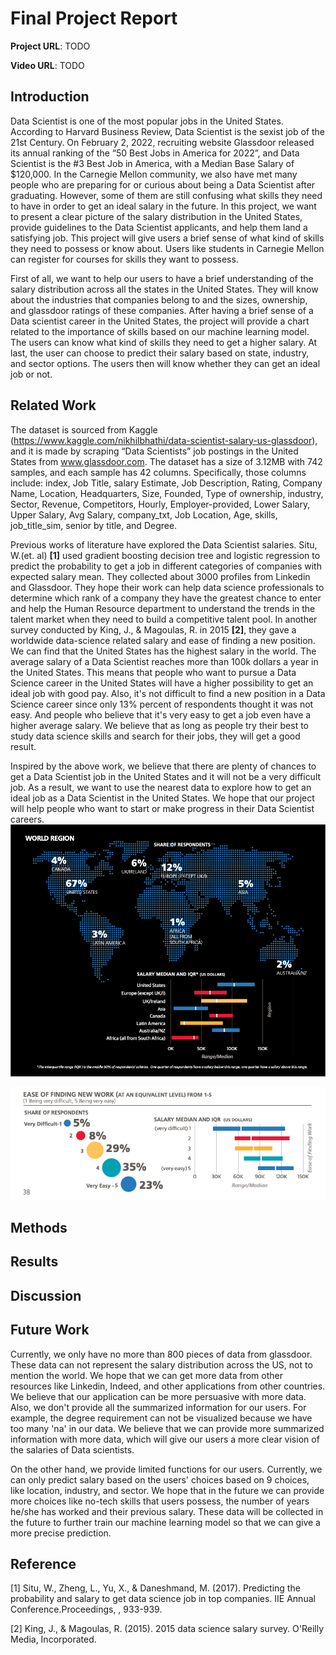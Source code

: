 # Final Project Report

**Project URL**: TODO

**Video URL**: TODO

## Introduction
Data Scientist is one of the most popular jobs in the United States. According to Harvard Business Review, Data Scientist is the sexist job of the 21st Century. On February 2, 2022, recruiting website Glassdoor released its annual ranking of the “50 Best Jobs in America for 2022”, and Data Scientist is the #3 Best Job in America, with a Median Base Salary of $120,000. In the Carnegie Mellon community, we also have met many people who are preparing for or curious about being a Data Scientist after graduating. However, some of them are still confusing what skills they need to have in order to get an ideal salary in the future. In this project, we want to present a clear picture of the salary distribution in the United States, provide guidelines to the Data Scientist applicants, and help them land a satisfying job. This project will give users a brief sense of what kind of skills they need to possess or know about. Users like students in Carnegie Mellon can register for courses for skills they want to possess.

First of all, we want to help our users to have a brief understanding of the salary distribution across all the states in the United States. They will know about the industries that companies belong to and the sizes, ownership, and glassdoor ratings of these companies. After having a brief sense of a Data scientist career in the United States, the project will provide a chart related to the importance of skills based on our machine learning model. The users can know what kind of skills they need to get a higher salary. At last, the user can choose to predict their salary based on state, industry, and sector options. The users then will know whether they can get an ideal job or not.

## Related Work
The dataset is sourced from Kaggle (https://www.kaggle.com/nikhilbhathi/data-scientist-salary-us-glassdoor), and it is made by scraping “Data Scientists” job postings in the United States from www.glassdoor.com. The dataset has a size of 3.12MB with 742 samples, and each sample has 42 columns. Specifically, those columns include: index, Job Title, salary Estimate, Job Description, Rating, Company Name, Location, Headquarters, Size, Founded, Type of ownership, industry, Sector, Revenue, Competitors, Hourly, Employer-provided, Lower Salary, Upper Salary, Avg Salary, company_txt, Job Location, Age, skills, job_title_sim, senior by title, and Degree.

Previous works of literature have explored the Data Scientist salaries. Situ, W.(et. al) **[1]** used gradient boosting decision tree and logistic regression to predict the probability to get a job in different categories of companies with expected salary mean. They collected about 3000 profiles from Linkedin and Glassdoor. They hope their work can help data science professionals to determine which rank of a company they have the greatest chance to enter and help the Human Resource department to understand the trends in the talent market when they need to build a competitive talent pool. In another survey conducted by King, J., & Magoulas, R. in 2015 **[2]**, they gave a worldwide data-science related salary and ease of finding a new position. We can find that the United States has the highest salary in the world. The average salary of a Data Scientist reaches more than 100k dollars a year in the United States. This means that people who want to pursue a Data Science career in the United States will have a higher possibility to get an ideal job with good pay. Also, it's not difficult to find a new position in a Data Science career since only 13% percent of respondents thought it was not easy. And people who believe that it's very easy to get a job even have a higher average salary. We believe that as long as people try their best to study data science skills and search for their jobs, they will get a good result.

Inspired by the above work, we believe that there are plenty of chances to get a Data Scientist job in the United States and it will not be a very difficult job. As a result, we want to use the nearest data to explore how to get an ideal job as a Data Scientist in the United States. We hope that our project will help people who want to start or make progress in their Data Scientist careers.
![related_work1](/images/related_work1.jpg)

![related_work2](/images/related_work2.jpg)

## Methods

## Results

## Discussion

## Future Work
Currently, we only have no more than 800 pieces of data from glassdoor. These data can not represent the salary distribution across the US, not to mention the world. We hope that we can get more data from other resources like Linkedin, Indeed, and other applications from other countries. We believe that our application can be more persuasive with more data. Also, we don't provide all the summarized information for our users. For example, the degree requirement can not be visualized because we have too many 'na' in our data. We believe that we can provide more summarized information with more data, which will give our users a more clear vision of the salaries of Data scientists.

On the other hand, we provide limited functions for our users. Currently, we can only predict salary based on the users' choices based on 9 choices, like location, industry, and sector. We hope that in the future we can provide more choices like no-tech skills that users possess, the number of years he/she has worked and their previous salary. These data will be collected in the future to further train our machine learning model so that we can give a more precise prediction. 

## Reference
[1] Situ, W., Zheng, L., Yu, X., & Daneshmand, M. (2017). Predicting the probability and salary to get data science job in top companies. IIE Annual Conference.Proceedings, , 933-939.

[2] King, J., & Magoulas, R. (2015). 2015 data science salary survey. O'Reilly Media, Incorporated.
